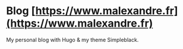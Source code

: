 # Blog [https://www.malexandre.fr](https://www.malexandre.fr)

My personal blog with Hugo & my theme Simpleblack.
